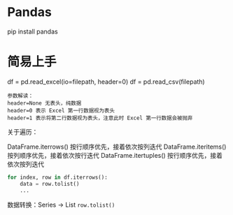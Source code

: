 # Pandas
pip install pandas

# 简易上手
df = pd.read_excel(io=filepath, header=0)
df = pd.read_csv(filepath)
```
参数解读：
header=None 无表头，纯数据
header=0 表示 Excel 第一行数据视为表头
header=1 表示将第二行数据视为表头，注意此时 Excel 第一行数据会被抛弃
```
关于遍历：

DataFrame.iterrows()	按行顺序优先，接着依次按列迭代
DataFrame.iteritems()	按列顺序优先，接着依次按行迭代
DataFrame.itertuples()	按行顺序优先，接着依次按列迭代

```python
for index, row in df.iterrows():
    data = row.tolist()
    ...
```
数据转换：Series -> List `row.tolist()`
